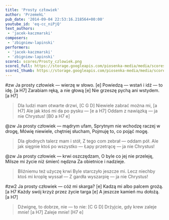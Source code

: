 ```yaml
---
title: 'Prosty człowiek'
author: 'PrzemekL'
pub_date: '2014-09-04 22:53:16.218564+00:00'
youtube_id: 'eq-cc_niPjQ'
text_authors:
 - 'jacek-kaczmarski'
composers:
 - 'zbigniew-lapinski'
performers:
 - 'jacek-kaczmarski'
 - 'zbigniew-lapinski'
score1: scores/Prosty_czlowiek.png
score1_full: https://storage.googleapis.com/piosenka-media/media/scores/Prosty_czlowiek.png
score1_thumb: https://storage.googleapis.com/piosenka-media/media/scores/Prosty_czlowiek.png.180x0_q85_upscale.jpg
---
```


#zw
Ja prosty człowiek — wierzę w słowo. [e]
Powiedzą — wstań i idź — to idę. [a H7]
Zarabiam ręką, a nie głową [e]
Nie grzeszę pychą ani wstydem. [a H7]
>Dla ludzi mam otwarte drzwi, [C G D]
>Niewiele zabrać można mi, [a H7]
>Ale jak ktoś mi da po pysku — [e a H7]
>Oddam z nawiązką — ja nie Chrystus! [B0 a H7 e]

@zw
Ja prosty człowiek — mądrym ufam,
Sprytnym nie wchodzę raczej w drogę,
Mówię niewiele, chętniej słucham,
Pojmuję to, co pojąć mogę.
>Dla głodnych talerz mam i stół,
>Z tego com zebrał — oddam pół.
>Ale jak sięgnie ktoś po wszystko —
>Łapy przetrącę — ja nie Chrystus!

@zw
Ja prosty człowiek — krwi oszczędzam,
O byle co jej nie przeleję,
Milsze mi życie niż śmierć nędzna
Za obietnice i nadzieje.
>Bliźniemu też użyczę krwi
>Byle starczyło jeszcze mi.
>Lecz niechby ktoś mi kroplę wyssał —
>Z gardła wyszarpię — ja nie Chrystus!

#zw2
Ja prosty człowiek — cóż mi skarga? [e]
Kadzą mi albo palcem grożą. [a H7
Każdy swój krzyż przez życie targa [e]
A jeszcze kamień mu dołożą. [a H7]
>Dźwignę, to dobrze, nie — to nie: [C G D]
>Drżyjcie, gdy krew zaleje mnie! [a H7]
>Zaleje mnie! [H7 e]